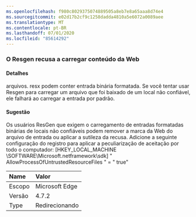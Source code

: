 ```yaml
---
ms.openlocfilehash: f980c8029375074889505a8eb7e8a65aaa8d74e4
ms.sourcegitcommit: e02d17b2cf9c1258dadda4810a5e6072a0089aee
ms.translationtype: MT
ms.contentlocale: pt-BR
ms.lasthandoff: 07/01/2020
ms.locfileid: "85614292"
---
```

### <a name="resgen-refuses-to-load-content-from-the-web"></a>O Resgen recusa a carregar conteúdo da Web

#### <a name="details"></a>Detalhes

arquivos. resx podem conter entrada binária formatada. Se você tentar usar Resgen para carregar um arquivo que foi baixado de um local não confiável, ele falhará ao carregar a entrada por padrão.

#### <a name="suggestion"></a>Sugestão

Os usuários ResGen que exigem o carregamento de entradas formatadas binárias de locais não confiáveis podem remover a marca da Web do arquivo de entrada ou aplicar a sutileza da recusa. Adicione a seguinte configuração do registro para aplicar a peculiarização de aceitação por todo o computador: [HKEY_LOCAL_MACHINE \SOFTWARE\Microsoft.netframework\sdk] &quot; AllowProcessOfUntrustedResourceFiles &quot; = &quot; true&quot;

| Name    | Valor       |
|:--------|:------------|
| Escopo   | Microsoft Edge        |
| Versão | 4.7.2       |
| Type    | Redirecionando |
